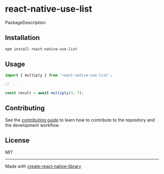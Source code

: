 # react-native-use-list

PackageDescription

## Installation

```sh
npm install react-native-use-list
```

## Usage

```js
import { multiply } from 'react-native-use-list';

// ...

const result = await multiply(3, 7);
```

## Contributing

See the [contributing guide](CONTRIBUTING.md) to learn how to contribute to the repository and the development workflow.

## License

MIT

---

Made with [create-react-native-library](https://github.com/callstack/react-native-builder-bob)

